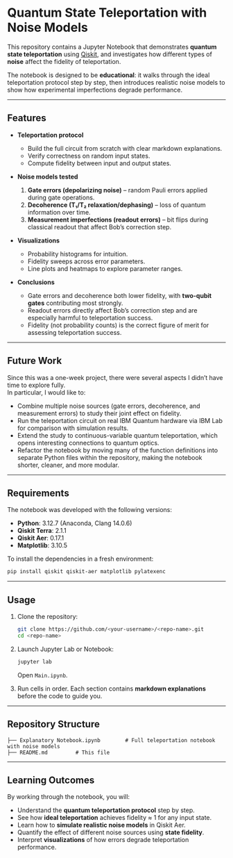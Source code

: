 # Quantum State Teleportation with Noise Models

This repository contains a Jupyter Notebook that demonstrates **quantum state teleportation** using [Qiskit](https://qiskit.org/), and investigates how different types of **noise** affect the fidelity of teleportation.

The notebook is designed to be **educational**: it walks through the ideal teleportation protocol step by step, then introduces realistic noise models to show how experimental imperfections degrade performance.

---

## Features

- **Teleportation protocol**
  - Build the full circuit from scratch with clear markdown explanations.
  - Verify correctness on random input states.
  - Compute fidelity between input and output states.

- **Noise models tested**
  1. **Gate errors (depolarizing noise)** – random Pauli errors applied during gate operations.
  2. **Decoherence (T₁/T₂ relaxation/dephasing)** – loss of quantum information over time.
  3. **Measurement imperfections (readout errors)** – bit flips during classical readout that affect Bob’s correction step.

- **Visualizations**
  - Probability histograms for intuition.
  - Fidelity sweeps across error parameters.
  - Line plots and heatmaps to explore parameter ranges.

- **Conclusions**
  - Gate errors and decoherence both lower fidelity, with **two-qubit gates** contributing most strongly.
  - Readout errors directly affect Bob’s correction step and are especially harmful to teleportation success.
  - Fidelity (not probability counts) is the correct figure of merit for assessing teleportation success.

---
## Future Work

Since this was a one-week project, there were several aspects I didn’t have time to explore fully.  
In particular, I would like to:  
- Combine multiple noise sources (gate errors, decoherence, and measurement errors) to study their joint effect on fidelity.  
- Run the teleportation circuit on real IBM Quantum hardware via IBM Lab for comparison with simulation results.  
- Extend the study to continuous-variable quantum teleportation, which opens interesting connections to quantum optics.
- Refactor the notebook by moving many of the function definitions into separate Python files within the repository, making the notebook shorter, cleaner, and more modular.  
---

## Requirements

The notebook was developed with the following versions:

- **Python**: 3.12.7 (Anaconda, Clang 14.0.6)
- **Qiskit Terra**: 2.1.1
- **Qiskit Aer**: 0.17.1
- **Matplotlib**: 3.10.5

To install the dependencies in a fresh environment:

```bash
pip install qiskit qiskit-aer matplotlib pylatexenc
```

---

## Usage

1. Clone the repository:
   ```bash
   git clone https://github.com/<your-username>/<repo-name>.git
   cd <repo-name>
   ```

2. Launch Jupyter Lab or Notebook:
   ```bash
   jupyter lab
   ```
   Open `Main.ipynb`.

3. Run cells in order. Each section contains **markdown explanations** before the code to guide you.

---

## Repository Structure

```
├── Explanatory Notebook.ipynb        # Full teleportation notebook with noise models
├── README.md         # This file
```

---

## Learning Outcomes

By working through the notebook, you will:

- Understand the **quantum teleportation protocol** step by step.
- See how **ideal teleportation** achieves fidelity ≈ 1 for any input state.
- Learn how to **simulate realistic noise models** in Qiskit Aer.
- Quantify the effect of different noise sources using **state fidelity**.
- Interpret **visualizations** of how errors degrade teleportation performance.
